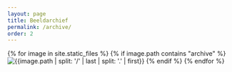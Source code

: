 ```yaml
---
layout: page
title: Beeldarchief
permalink: /archive/
order: 2
---
```


{% for image in site.static_files %}
{% if image.path contains "archive" %}
<img src = "{{site.baseurl}}{{image.path}}" class = "archive_img" alt = "{{image.path | split: '/' | last | split: '.' | first}}">
{% endif %}
{% endfor %}